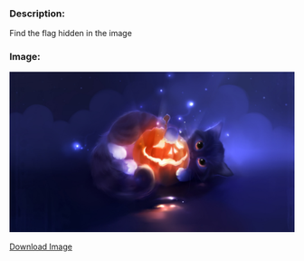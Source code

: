### Description:

Find the flag hidden in the image

### Image:

![Image](https://raw.githubusercontent.com/r4g1n-cajun/CTF-Writeups/master/NCSAM%20Hacktober%20CTF%202018/Steganography/Files/ECo79u7V4KdVJPgbkZ34W8XwFdi0k2iA.jpg?token=AlLywJTBQwzZbGjdmLhYHbUoNpPrBPDtks5b2IgvwA%3D%3D)

[Download Image](https://github.com/r4g1n-cajun/CTF-Writeups/raw/master/NCSAM%20Hacktober%20CTF%202018/Steganography/Files/ECo79u7V4KdVJPgbkZ34W8XwFdi0k2iA.jpg)
